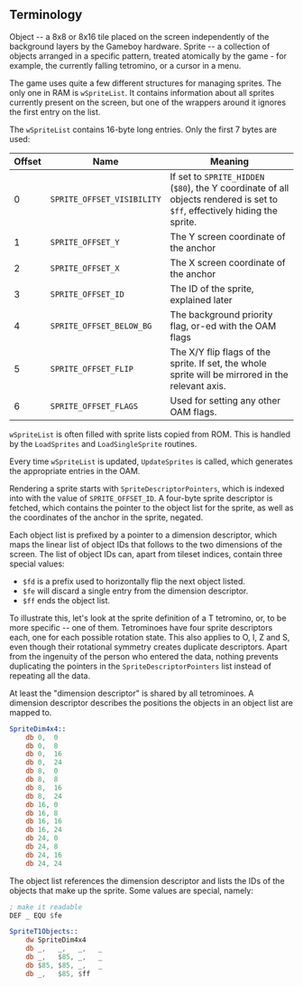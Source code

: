 ## Terminology

Object -- a 8x8 or 8x16 tile placed on the screen independently of the background layers by the Gameboy hardware.
Sprite -- a collection of objects arranged in a specific pattern, treated atomically by the game - for example,
the currently falling tetromino, or a cursor in a menu.

The game uses quite a few different structures for managing sprites. The only one in RAM is `wSpriteList`. It contains
information about all sprites currently present on the screen, but one of the wrappers around it ignores the first
entry on the list.

The `wSpriteList` contains 16-byte long entries. Only the first 7 bytes are used:

| Offset | Name                       | Meaning                                                                                                                     |
|--------|----------------------------|-----------------------------------------------------------------------------------------------------------------------------|
| 0      | `SPRITE_OFFSET_VISIBILITY` | If set to `SPRITE_HIDDEN` (`$80`), the Y coordinate of all objects rendered is set to `$ff`, effectively hiding the sprite. |
| 1      | `SPRITE_OFFSET_Y`          | The Y screen coordinate of the anchor                                                                                       |
| 2      | `SPRITE_OFFSET_X`          | The X screen coordinate of the anchor                                                                                       |
| 3      | `SPRITE_OFFSET_ID`         | The ID of the sprite, explained later                                                                                       |
| 4      | `SPRITE_OFFSET_BELOW_BG`   | The background priority flag, or-ed with the OAM flags                                                                      |
| 5      | `SPRITE_OFFSET_FLIP`       | The X/Y flip flags of the sprite. If set, the whole sprite will be mirrored in the relevant axis.                           |
| 6      | `SPRITE_OFFSET_FLAGS`      | Used for setting any other OAM flags.                                                                                       |

`wSpriteList` is often filled with sprite lists copied from ROM. This is handled by the `LoadSprites`
and `LoadSingleSprite` routines.

Every time `wSpriteList` is updated, `UpdateSprites` is called, which generates the appropriate entries in the OAM.

Rendering a sprite starts with `SpriteDescriptorPointers`, which is indexed into with the value of `SPRITE_OFFSET_ID`.
A four-byte sprite descriptor is fetched, which contains the pointer to the object list for the sprite, as well as
the coordinates of the anchor in the sprite, negated.

Each object list is prefixed by a pointer to a dimension descriptor, which maps the linear list of object IDs
that follows to the two dimensions of the screen. The list of object IDs can, apart from tileset indices,
contain three special values:

 - `$fd` is a prefix used to horizontally flip the next object listed.
 - `$fe` will discard a single entry from the dimension descriptor.
 - `$ff` ends the object list.

To illustrate this, let's look at the sprite definition of a T tetromino, or, to be more specific -- one of them.
Tetrominoes have four sprite descriptors each, one for each possible rotation state. This also applies
to O, I, Z and S, even though their rotational symmetry creates duplicate descriptors. Apart from
the ingenuity of the person who entered the data, nothing prevents duplicating the pointers in the
`SpriteDescriptorPointers` list instead of repeating all the data.

At least the "dimension descriptor" is shared by all tetrominoes. A dimension descriptor describes
the positions the objects in an object list are mapped to.

```asm
SpriteDim4x4::
	db 0,  0
	db 0,  8
	db 0,  16
	db 0,  24
	db 8,  0
	db 8,  8
	db 8,  16
	db 8,  24
	db 16, 0
	db 16, 8
	db 16, 16
	db 16, 24
	db 24, 0
	db 24, 8
	db 24, 16
	db 24, 24
```

The object list references the dimension descriptor and lists the IDs of the objects that make up
the sprite. Some values are special, namely:

```asm
; make it readable
DEF _ EQU $fe

SpriteT1Objects::
	dw SpriteDim4x4
	db _,   _,   _,   _
	db _,   $85, _,   _
	db $85, $85, _,   _
	db _,   $85, $ff
```


